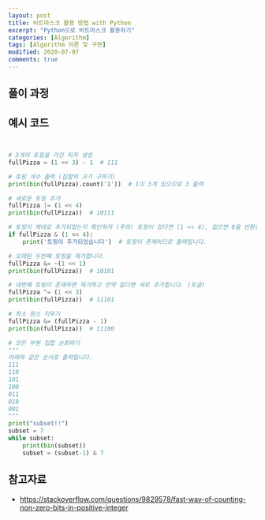 ```yaml
---
layout: post
title: 비트마스크 활용 방법 with Python
excerpt: "Python으로 비트마스크 활용하기"
categories: [Algorithm]
tags: [Algorithm 이론 및 구현]
modified: 2020-07-07
comments: true
---
```



## 풀이 과정





## 예시 코드

~~~ python


# 3개의 토핑을 가진 피자 생성
fullPizza = (1 << 3) - 1  # 111

# 토핑 개수 출력 (집합의 크기 구하기)
print(bin(fullPizza).count('1'))  # 1이 3개 있으므로 3 출력

# 새로운 토핑 추가
fullPizza |= (1 << 4)
print(bin(fullPizza))  # 10111

# 토핑이 제대로 추가되었는지 확인하자 (주의! 토핑이 있다면 (1 << 4), 없으면 0을 반환합니다)
if fullPizza & (1 << 4):
    print('토핑이 추가되었습니다')  # 토핑이 존재하므로 출력됩니다.

# 오래된 두번째 토핑을 제거합니다.
fullPizza &= ~(1 << 1)
print(bin(fullPizza))  # 10101

# 네번째 토핑이 존재하면 제거하고 만약 없다면 새로 추가합니다. (토글)
fullPizza ^= (1 << 3)
print(bin(fullPizza))  # 11101

# 최소 원소 지우기
fullPizza &= (fullPizza - 1)
print(bin(fullPizza))  # 11100

# 모든 부분 집합 순회하기
"""
아래와 같은 순서로 출력됩니다.
111
110
101
100
011
010
001
"""
print("subset!!")
subset = 7
while subset:
    print(bin(subset))
    subset = (subset-1) & 7

~~~

## 참고자료
* https://stackoverflow.com/questions/9829578/fast-way-of-counting-non-zero-bits-in-positive-integer

